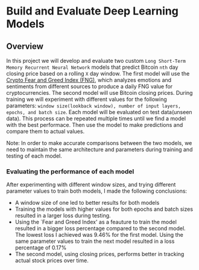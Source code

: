  # Build and Evaluate Deep Learning Models
 ## Overview
 In this project we will develop and evaluate two custom `Long Short-Term Memory Recurrent Neural Network` models that predict Bitcoin `nth` day closing price based on a rolling `X` day window. The first model will use the [Crypto Fear and Greed Index (FNG)](https://alternative.me/crypto/fear-and-greed-index/), which analyzes emotions and sentiments from different sources to produce a daily FNG value for cryptocurrencies. The second model will use Bitcoin closing prices. During training we will experiment with different values for the following parameters: `window size(lookback window), number of input layers, epochs, and batch size`. Each model will be evaluated on test data(unseen data). This process can be repeated multiple times until we find a model with the best performace. Then use the model to make predictions and compare them to actual values.

 Note: In order to make accurate comparisons between the two models, we need to maintain the same architecture and parameters during training and testing of each model. 

### Evaluating the performance of each model
 After experimenting with different window sizes, and trying different parameter values to train both models, I made the following conclusions:
* A window size of one led to better results for both models
* Training the models with higher values for both epochs and batch sizes resulted in a larger loss during testing. 
* Using the `Fear and Greed Index' as a feauture to train the model resulted in a bigger loss percentage compared to the second model. The lowest loss I achieved was 9.46% for the first model. Using the same parameter values to train the next model resulted in a loss percentage of 0.17%
* The second model, using closing prices, performs better in tracking actual stock prices over time. 




